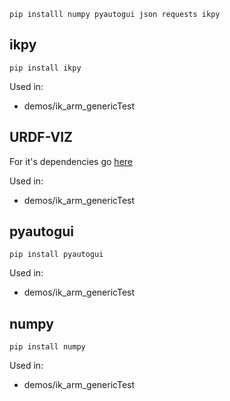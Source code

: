 ``` pip installl numpy pyautogui json requests ikpy ```

## ikpy
``` pip install ikpy ```

Used in:
- demos/ik_arm_genericTest

## URDF-VIZ
For it's dependencies go [here](https://github.com/openrr/urdf-viz#dependencies)

Used in:
- demos/ik_arm_genericTest

## pyautogui
``` pip install pyautogui ```

Used in:
- demos/ik_arm_genericTest

## numpy
``` pip install numpy ```

Used in:
- demos/ik_arm_genericTest

